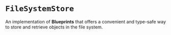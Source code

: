 # ``FileSystemStore``

An implementation of **Blueprints** that offers a convenient and type-safe way to store and retrieve objects in the file system.